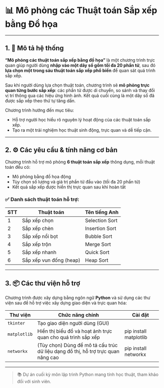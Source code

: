# 📊 Mô phỏng các Thuật toán Sắp xếp bằng Đồ họa

---

## 1. 📝 Mô tả hệ thống

**“Mô phỏng các thuật toán sắp xếp bằng đồ họa”** là một chương trình trực quan giúp người dùng **nhập vào một dãy số gồm tối đa 20 phần tử**, sau đó **lựa chọn một trong sáu thuật toán sắp xếp phổ biến** để quan sát quá trình sắp xếp.

Sau khi người dùng lựa chọn thuật toán, chương trình sẽ **mô phỏng trực quan từng bước sắp xếp**: các phần tử được di chuyển, so sánh và thay đổi vị trí thông qua các hiệu ứng hình ảnh. Kết quả cuối cùng là một dãy số đã được sắp xếp theo thứ tự tăng dần.

Chương trình hướng đến mục tiêu:
- Hỗ trợ người học hiểu rõ nguyên lý hoạt động của các thuật toán sắp xếp.
- Tạo ra một trải nghiệm học thuật sinh động, trực quan và dễ tiếp cận.

---

## 2. ⚙️ Các yêu cầu & tính năng cơ bản

Chương trình hỗ trợ mô phỏng **6 thuật toán sắp xếp** thông dụng, mỗi thuật toán đều có:
- Mô phỏng bằng đồ họa động
- Tùy chọn số lượng và giá trị phần tử đầu vào (tối đa 20 phần tử)
- Kết quả sắp xếp được hiển thị trực quan sau khi hoàn tất

### ✅ Danh sách thuật toán hỗ trợ:

| STT | Thuật toán                 | Tên tiếng Anh         |
|-----|----------------------------|------------------------|
| 1   | Sắp xếp chọn               | Selection Sort         |
| 2   | Sắp xếp chèn               | Insertion Sort         |
| 3   | Sắp xếp nổi bọt            | Bubble Sort            |
| 4   | Sắp xếp trộn               | Merge Sort             |
| 5   | Sắp xếp nhanh              | Quick Sort             |
| 6   | Sắp xếp vun đống (heap)    | Heap Sort              |

---

## 3. 📦 Các thư viện hỗ trợ

Chương trình được xây dựng bằng ngôn ngữ **Python** và sử dụng các thư viện sau để hỗ trợ việc xây dựng giao diện và trực quan hóa:

| Thư viện       | Chức năng chính                                                                 | Cài đặt |
|----------------|----------------------------------------------------------------------------------|--------|
| `tkinter`      | Tạo giao diện người dùng (GUI)                                                   |        |
| `matplotlib`   | Hiển thị biểu đồ và hoạt ảnh trực quan cho quá trình sắp xếp                    |pip install matplotlib|
| `networkx`     | (Tùy chọn) Dùng để mô tả cấu trúc dữ liệu dạng đồ thị, hỗ trợ trực quan nâng cao |pip install networkx|

---
> 📚 Dự án cuối kỳ môn lập trình Python mang tính học thuật, tham khảo đối với sinh viên.

